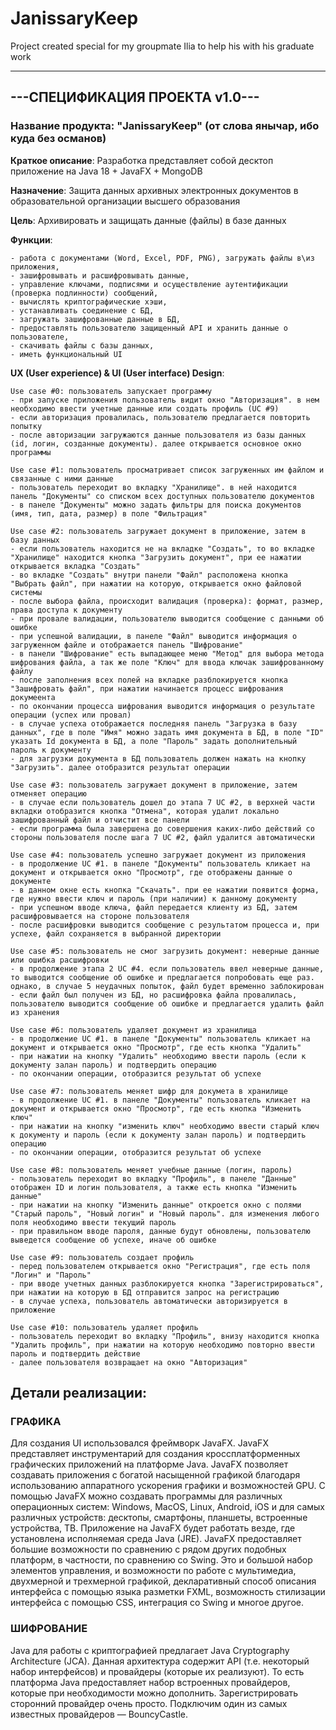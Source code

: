 # JanissaryKeep
Project created special for my groupmate Ilia to help his with his graduate work


-------------------------------
---СПЕЦИФИКАЦИЯ ПРОЕКТА v1.0---
-------------------------------

### **Название продукта**: "JanissaryKeep" (от слова янычар, ибо куда без османов)

**Краткое описание**: Разработка представляет собой десктоп приложение на Java 18 + JavaFX + MongoDB

**Назначение**: Защита данных архивных электронных документов в образовательной организации высшего образования

**Цель**: Архивировать и защищать данные (файлы) в базе данных

  **Функции**:

    - работа с документами (Word, Excel, PDF, PNG), загружать файлы в\из приложения,
    - зашифровывать и расшифровывать данные,
    - управление ключами, подписями и осуществление аутентификации (проверка подлинности) сообщений,
    - вычислять криптографические хэши,
    - устанавливать соединение с БД,
    - загружать зашифрованные данные в БД,
    - предоставлять пользователю защищенный API и хранить данные о пользователе,
    - скачивать файлы с базы данных,
    - иметь функциональный UI

**UX (User experience) & UI (User interface) Design**:
    
    Use case #0: пользователь запускает программу
    - при запуске приложения пользователь видит окно "Авторизация". в нем необходимо ввести учетные данные или создать профиль (UC #9)
    - если авторизация провалилась, пользователю предлагается повторить попытку
    - после авторизации загружаются данные пользователя из базы данных (id, логин, созданные документы). далее открывается основное окно программы

    Use case #1: пользователь просматривает список загруженных им файлом и связанные с ними данные
    - пользователь переходит во вкладку "Хранилище". в ней находится панель "Документы" со списком всех доступных пользователю документов
    - в панеле "Документы" можно задать фильтры для поиска документов (имя, тип, дата, размер) в поле "Фильтрация"

    Use case #2: пользователь загружает документ в приложение, затем в базу данных
    - если пользователь находится не на вкладке "Создать", то во вкладке "Хранилище" находится кнопка "Загрузить документ", при ее нажатии открывается вкладка "Создать"
    - во вкладке "Создать" внутри панели "Файл" расположена кнопка "Выбрать файл", при нажатии на которую, открывается окно файловой системы
    - после выбора файла, происходит валидация (проверка): формат, размер, права доступа к документу
    - при провале валидации, пользователю выводится сообщение с данными об ошибке
    - при успешной валидации, в панеле "Файл" выводится информация о загруженном файле и отображается панель "Шифрование"
    - в панели "Шифрование" есть выпадающее меню "Метод" для выбора метода шифрования файла, а так же поле "Ключ" для ввода ключак зашифрованному файлу
    - после заполнения всех полей на вкладке разблокируется кнопка "Зашифровать файл", при нажатии начинается процесс шифрования докумеента
    - по окончании процесса шифрования выводится информация о результате операции (успех или провал)
    - в случае успеха отображается последняя панель "Загрузка в базу данных", где в поле "Имя" можно задать имя документа в БД, в поле "ID" указать Id документа в БД, а поле "Пароль" задать дополнительный пароль к документу
    - для загрузки документа в БД пользователь должен нажать на кнопку "Загрузить". далее отобразится результат операции

    Use case #3: пользователь загружает документ в приложение, затем отменяет операцию
    - в случае если пользователь дошел до этапа 7 UC #2, в верхней части вкладки отобразится кнопка "Отмена", которая удалит локально зашифрованный файл и отчистит все панели
    - если программа была завершена до совершения каких-либо действий со стороны пользователя после шага 7 UC #2, файл удалится автоматически

    Use case #4: пользователь успешно загружает документ из приложения
    - в продолжение UC #1. в панеле "Документы" пользователь кликает на документ и открывается окно "Просмотр", где отображены данные о документе
    - в данном окне есть кнопка "Скачать". при ее нажатии появится форма, где нужно ввести ключ и пароль (при наличии) к данному документу
    - при успешном вводе ключа, файл передается клиенту из БД, затем расшифровывается на стороне пользователя
    - после расшифровки выводится сообщение с результатом процесса и, при успехе, файл сохраняется в выбранной директории

    Use case #5: пользователь не смог загрузить документ: неверные данные или ошибка расшифровки
    - в продолжение этапа 2 UC #4. если пользователь ввел неверные данные, то выводится сообщение об ошибке и предлагается попробовать еще раз. однако, в случае 5 неудачных попыток, файл будет временно заблокирован
    - если файл был получен из БД, но расшифровка файла провалилась, пользователю выводится сообщение об ошибке и предлагается удалить файл из хранения

    Use case #6: пользователь удаляет документ из хранилища
    - в продолжение UC #1. в панеле "Документы" пользователь кликает на документ и открывается окно "Просмотр", где есть кнопка "Удалить"
    - при нажатии на кнопку "Удалить" необходимо ввести пароль (если к документу залан пароль) и подтвердить операцию
    - по окончании операции, отобразится результат об успехе

    Use case #7: пользователь меняет шифр для докумета в хранилище
    - в продолжение UC #1. в панеле "Документы" пользователь кликает на документ и открывается окно "Просмотр", где есть кнопка "Изменить ключ"
    - при нажатии на кнопку "изменить ключ" необходимо ввести старый ключ к документу и пароль (если к документу залан пароль) и подтвердить операцию
    - по окончании операции, отобразится результат об успехе

    Use case #8: пользователь меняет учебные данные (логин, пароль)
    - пользователь переходит во вкладку "Профиль", в панеле "Данные" отображен ID и логин пользователя, а также есть кнопка "Изменить данные"
    - при нажатии на кнопку "Изменить данные" откроется окно с полями "Старый пароль", "Новый логин" и "Новый пароль". для изменения любого поля необходимо ввести текущий пароль
    - при правильном вводе пароля, данные будут обновлены, пользователю выведется сообщение об успехе, иначе об ошибке

    Use case #9: пользователь создает профиль
    - перед пользователем открывается окно "Регистрация", где есть поля "Логин" и "Пароль"
    - при вводе учетных данных разблокируется кнопка "Зарегистрироваться", при нажатии на которую в БД отправится запрос на регистрацию
    - в случае успеха, пользователь автоматически авторизируется в приложение

    Use case #10: пользователь удаляет профиль
    - пользователь переходит во вкладку "Профиль", внизу находится кнопка "Удалить профиль", при нажатии на которую необходимо повторно ввести пароль и подтвердить действие
    - далее пользователя возвращает на окно "Авторизация"


## **Детали реализации:**
    
### ГРАФИКА
Для создания UI использовался фреймворк JavaFX.
JavaFX представляет инструментарий для создания кроссплатформенных графических приложений на платформе Java.
JavaFX позволяет создавать приложения с богатой насыщенной графикой благодаря использованию аппаратного ускорения графики и возможностей GPU.
С помощью JavaFX можно создавать программы для различных операционных систем: Windows, MacOS, Linux, Android,
iOS и для самых различных устройств: десктопы, смартфоны, планшеты, встроенные устройства, ТВ.
Приложение на JavaFX будет работать везде, где установлена исполняемая среда Java (JRE).
JavaFX предоставляет большие возможности по сравнению с рядом других подобных платформ, в частности, по сравнению со Swing.
Это и большой набор элементов управления, и возможности по работе с мультимедиа, двухмерной и трехмерной графикой,
декларативный способ описания интерфейса с помощью языка разметки FXML, возможность стилизации интерфейса с помощью CSS, интеграция со Swing и многое другое.

### ШИФРОВАНИЕ
Java для работы с криптографией предлагает Java Cryptography Architecture (JCA).
Данная архитектура содержит API (т.е. некоторый набор интерфейсов) и провайдеры (которые их реализуют).
То есть платформа Java предоставляет набор встроенных провайдеров, которые при необходимости можно дополнить.
Зарегистрировать сторонний провайдер очень просто. Подключим один из самых известных провайдеров — BouncyCastle.
